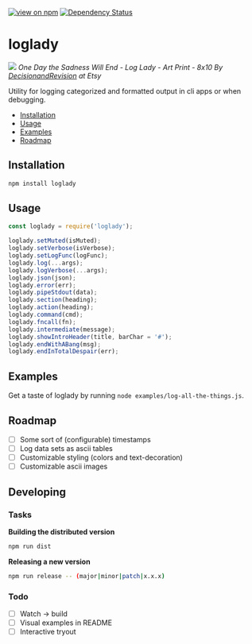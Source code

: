 [![view on npm](http://img.shields.io/npm/v/loglady.svg)](https://www.npmjs.org/package/loglady)
[![Dependency Status](https://david-dm.org/alexanderwallin/loglady.svg)](https://david-dm.org/alexanderwallin/loglady)

# loglady

![](https://images.duckduckgo.com/iu/?u=http%3A%2F%2Fmedia-cache-ak0.pinimg.com%2F736x%2F42%2Fdb%2Faa%2F42dbaad8be6ffbc091b323770f6a0944.jpg&f=1)
*One Day the Sadness Will End - Log Lady - Art Print - 8x10*
*By [DecisionandRevision](https://www.etsy.com/se-en/shop/DecisionandRevision?ref=unav_listing-r) at Etsy*

Utility for logging categorized and formatted output in cli apps or when debugging.

* [Installation](#Installation)
* [Usage](#Usage)
* [Examples](#Examples)
* [Roadmap](#Roadmap)

<a name="Installation"></a>
## Installation

```bash
npm install loglady
```

<a name="Usage"></a>
## Usage

```javascript
const loglady = require('loglady');

loglady.setMuted(isMuted);
loglady.setVerbose(isVerbose);
loglady.setLogFunc(logFunc);
loglady.log(...args);
loglady.logVerbose(...args);
loglady.json(json);
loglady.error(err);
loglady.pipeStdout(data);
loglady.section(heading);
loglady.action(heading);
loglady.command(cmd);
loglady.fncall(fn);
loglady.intermediate(message);
loglady.showIntroHeader(title, barChar = '#');
loglady.endWithABang(msg);
loglady.endInTotalDespair(err);
```

<a name="Examples"></a>
## Examples

Get a taste of loglady by running `node examples/log-all-the-things.js`.

<a name="Roadmap"></a>
## Roadmap

- [ ] Some sort of (configurable) timestamps
- [ ] Log data sets as ascii tables
- [ ] Customizable styling (colors and text-decoration)
- [ ] Customizable ascii images

## Developing

### Tasks

**Building the distributed version**
```bash
npm run dist
```

**Releasing a new version**
```bash
npm run release -- (major|minor|patch|x.x.x)
```

### Todo

- [ ] Watch -> build
- [ ] Visual examples in README
- [ ] Interactive tryout
